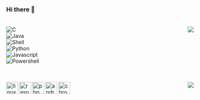 ### Hi there 👋</br></br>

<img align="right" src="https://github-readme-stats.anuraghazra1.vercel.app/api/top-langs/?username=JohnRyk&layout=compact&hide_border=true&theme=vue-dark" />

![C](https://img.shields.io/badge/-C-192133?style=flat-square&logo=C&logoColor=white)</br>
![Java](https://img.shields.io/badge/-Java-192133?style=flat-square&logo=java&logoColor=white)</br>
![Shell](https://img.shields.io/badge/-Shell-192133?style=flat-square&logo=Shell&logoColor=white)</br>
![Python](https://img.shields.io/badge/-Python-192133?style=flat-square&logo=python&logoColor=white)</br>
![Javascript](https://img.shields.io/badge/-Javascript-192133?style=flat-square&logo=javascript&logoColor=white)</br>
![Powershell](https://img.shields.io/badge/-Powershell-192133?style=flat-square&logo=Powershell&logoColor=white)</br></br></br>


<img align="right" src="https://github-readme-stats.vercel.app/api?username=JohnRyk&hide=contribs&include_all_commits=true&count_private-true&custom_title=JohnRyk's%20GitHub%20Stats&line_height=25&show_icons=true&hide_border=true&bg_color=192133&title_color=efb752&icon_color=efb752&text_color=70bed9">
<img src="https://www.vectorlogo.zone/logos/linux/linux-icon.svg" align="left" width="32" title="linux"><img src="https://www.vectorlogo.zone/logos/raspberrypi/raspberrypi-icon.svg" align="left" width="32" title="raspberrypi"><img src="https://www.vectorlogo.zone/logos/php/php-icon.svg" align="left" width="32" title="php"><img src="https://www.vectorlogo.zone/logos/android/android-icon.svg" align="left" width="32" title="android"><img src="https://www.vectorlogo.zone/logos/google_chrome/google_chrome-icon.svg" align="left" width="32" title="chrome"></br>


